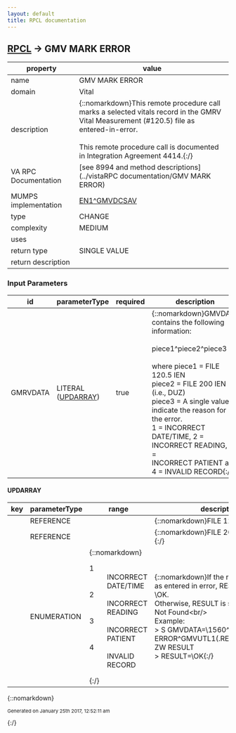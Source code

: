 ```yaml
---
layout: default
title: RPCL documentation
---
```




## [RPCL](TableOfContent.md) &#8594; GMV MARK ERROR 

 property | value 
--- | --- 
 name | GMV MARK ERROR
 domain | Vital
 description | {::nomarkdown}This remote procedure call marks a selected vitals record in the GMRV<br/>Vital Measurement (#120.5) file as entered-in-error.<br/> <br/>This remote procedure call is documented in Integration Agreement 4414.{:/}
 VA RPC Documentation | [see 8994 and method descriptions](../vistaRPC documentation/GMV MARK ERROR)
 MUMPS implementation | [EN1^GMVDCSAV](http://code.osehra.org/dox/Routine_GMVDCSAV_source.html)
 type | CHANGE
 complexity | MEDIUM
 uses | 
 return type | SINGLE VALUE
 return description | 

### Input Parameters

| id | parameterType | required | description | example | 
| --- | --- | --- | --- | --- | 
| GMRVDATA | LITERAL ([UPDARRAY](#for-id-gmrvdata)) | true | {::nomarkdown}GMVDATA contains the following information:<br/> <br/> piece1^piece2^piece3<br/> <br/> where piece1 = FILE 120.5 IEN <br/>       piece2 = FILE 200 IEN (i.e., DUZ)<br/>       piece3 = A single value to indicate the reason for the error.<br/>                1 = INCORRECT DATE/TIME, 2 = INCORRECT READING, 3 =<br/>                INCORRECT PATIENT and 4 = INVALID RECORD{:/} |  | 

#### UPDARRAY

| key | parameterType | range | description | mvdmProperty | example | 
| --- | --- | --- | --- | --- | --- | 
|  | REFERENCE |  | {::nomarkdown}FILE 120.5 IEN{:/} |  | 1 | 
|  | REFERENCE |  | {::nomarkdown}FILE 200 IEN (i.e., DUZ){:/} |  | 58 | 
|  | ENUMERATION | {::nomarkdown}<dl><dt>1</dt><dd>INCORRECT DATE/TIME</dd><dt>2</dt><dd>INCORRECT READING</dd><dt>3</dt><dd>INCORRECT PATIENT</dd><dt>4</dt><dd>INVALID RECORD</dd></dl>{:/} | {::nomarkdown}If the record is marked as entered in error, RESULT is set to \OK\.<br/>Otherwise, RESULT is set to \Record Not Found\<br/> <br/> Example:<br/> > S GMVDATA=\1560^547^1\<br/> > D ERROR^GMVUTL1(.RESULT,GMVDATA) ZW RESULT<br/> > RESULT=\OK\{:/} |  | INVALID RECORD | 

{::nomarkdown} <br/><p style="font-size: 11px">Generated on January 25th 2017, 12:52:11 am</p>{:/}